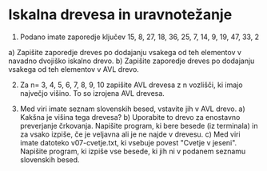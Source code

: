 # Iskalna drevesa in uravnotežanje


1. Podano imate zaporedje ključev 15, 8, 27, 18, 36, 25, 7, 14, 9, 19, 47, 33, 2

a) Zapišite zaporedje dreves po dodajanju vsakega od teh elementov v navadno dvojiško iskalno drevo.
b) Zapišite zaporedje dreves po dodajanju vsakega od teh elementov v AVL drevo.

2. Za n= 3, 4, 5, 6, 7, 8, 9, 10 zapišite AVL drevesa z n vozlišči, ki imajo največjo višino. To so izrojena AVL drevesa.

3. Med viri imate seznam slovenskih besed, vstavite jih v AVL drevo.
a) Kakšna je višina tega drevesa?
b) Uporabite to drevo za enostavno preverjanje črkovanja. Napišite program, ki bere besede (iz terminala) in za vsako izpiše, če je veljavna ali je ne najde v drevesu.
c) Med viri imate datoteko v07-cvetje.txt, ki vsebuje povest "Cvetje v jeseni". Napišite program, ki izpiše vse besede, ki jih ni v podanem seznamu slovenskih besed. 